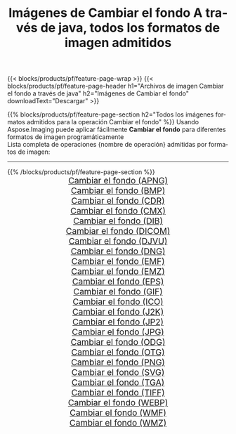 ﻿---
title: Imágenes de Cambiar el fondo A través de java, todos los formatos de imagen admitidos 
weight: 3920
url: /es/java/change-background 
lang: es
langdirlevel: 2
locales: zh-hans,ja,it,ru,de,es,fr,nl,id,lt,pl,pt,vi,tr,ko,zh-hant,ar,hi,th,sv,cs,uk,he
description: Usando Aspose.Imaging puede fácilmente Cambiar el fondo imágenes a través de java
---

{{< blocks/products/pf/feature-page-wrap >}}
{{< blocks/products/pf/feature-page-header h1="Archivos de imagen Cambiar el fondo a través de java" h2="Imágenes de Cambiar el fondo" downloadText="Descargar" >}}


{{% blocks/products/pf/feature-page-section  h2="Todos los imágenes formatos admitidos para la operación Cambiar el fondo" %}}
Usando Aspose.Imaging puede aplicar fácilmente **Cambiar el fondo** para diferentes formatos de imagen programáticamente
<br/>
Lista completa de operaciones {nombre de operación} admitidas por formatos de imagen:
<hr/>
{{% /blocks/products/pf/feature-page-section %}}
<div class="container-fluid productfamilypage bg-gray">
    <div class="convertypes bg-gray agp-content section">
        <div class="container">
		<div class="row other-converters" style="gap: 10px;font-size: 19px;text-align:center;">
		    <div class='col-md-2 other-converter remove-lp remove-rp'><a href="/imaging/es/java/change-background/apng" style="padding:15px;">Cambiar el fondo (APNG)</a></div><div class='col-md-2 other-converter remove-lp remove-rp'><a href="/imaging/es/java/change-background/bmp" style="padding:15px;">Cambiar el fondo (BMP)</a></div><div class='col-md-2 other-converter remove-lp remove-rp'><a href="/imaging/es/java/change-background/cdr" style="padding:15px;">Cambiar el fondo (CDR)</a></div><div class='col-md-2 other-converter remove-lp remove-rp'><a href="/imaging/es/java/change-background/cmx" style="padding:15px;">Cambiar el fondo (CMX)</a></div><div class='col-md-2 other-converter remove-lp remove-rp'><a href="/imaging/es/java/change-background/dib" style="padding:15px;">Cambiar el fondo (DIB)</a></div><div class='col-md-2 other-converter remove-lp remove-rp'><a href="/imaging/es/java/change-background/dicom" style="padding:15px;">Cambiar el fondo (DICOM)</a></div><div class='col-md-2 other-converter remove-lp remove-rp'><a href="/imaging/es/java/change-background/djvu" style="padding:15px;">Cambiar el fondo (DJVU)</a></div><div class='col-md-2 other-converter remove-lp remove-rp'><a href="/imaging/es/java/change-background/dng" style="padding:15px;">Cambiar el fondo (DNG)</a></div><div class='col-md-2 other-converter remove-lp remove-rp'><a href="/imaging/es/java/change-background/emf" style="padding:15px;">Cambiar el fondo (EMF)</a></div><div class='col-md-2 other-converter remove-lp remove-rp'><a href="/imaging/es/java/change-background/emz" style="padding:15px;">Cambiar el fondo (EMZ)</a></div><div class='col-md-2 other-converter remove-lp remove-rp'><a href="/imaging/es/java/change-background/eps" style="padding:15px;">Cambiar el fondo (EPS)</a></div><div class='col-md-2 other-converter remove-lp remove-rp'><a href="/imaging/es/java/change-background/gif" style="padding:15px;">Cambiar el fondo (GIF)</a></div><div class='col-md-2 other-converter remove-lp remove-rp'><a href="/imaging/es/java/change-background/ico" style="padding:15px;">Cambiar el fondo (ICO)</a></div><div class='col-md-2 other-converter remove-lp remove-rp'><a href="/imaging/es/java/change-background/j2k" style="padding:15px;">Cambiar el fondo (J2K)</a></div><div class='col-md-2 other-converter remove-lp remove-rp'><a href="/imaging/es/java/change-background/jp2" style="padding:15px;">Cambiar el fondo (JP2)</a></div><div class='col-md-2 other-converter remove-lp remove-rp'><a href="/imaging/es/java/change-background/jpg" style="padding:15px;">Cambiar el fondo (JPG)</a></div><div class='col-md-2 other-converter remove-lp remove-rp'><a href="/imaging/es/java/change-background/odg" style="padding:15px;">Cambiar el fondo (ODG)</a></div><div class='col-md-2 other-converter remove-lp remove-rp'><a href="/imaging/es/java/change-background/otg" style="padding:15px;">Cambiar el fondo (OTG)</a></div><div class='col-md-2 other-converter remove-lp remove-rp'><a href="/imaging/es/java/change-background/png" style="padding:15px;">Cambiar el fondo (PNG)</a></div><div class='col-md-2 other-converter remove-lp remove-rp'><a href="/imaging/es/java/change-background/svg" style="padding:15px;">Cambiar el fondo (SVG)</a></div><div class='col-md-2 other-converter remove-lp remove-rp'><a href="/imaging/es/java/change-background/tga" style="padding:15px;">Cambiar el fondo (TGA)</a></div><div class='col-md-2 other-converter remove-lp remove-rp'><a href="/imaging/es/java/change-background/tiff" style="padding:15px;">Cambiar el fondo (TIFF)</a></div><div class='col-md-2 other-converter remove-lp remove-rp'><a href="/imaging/es/java/change-background/webp" style="padding:15px;">Cambiar el fondo (WEBP)</a></div><div class='col-md-2 other-converter remove-lp remove-rp'><a href="/imaging/es/java/change-background/wmf" style="padding:15px;">Cambiar el fondo (WMF)</a></div><div class='col-md-2 other-converter remove-lp remove-rp'><a href="/imaging/es/java/change-background/wmz" style="padding:15px;">Cambiar el fondo (WMZ)</a></div>
                </div>
        </div>
    </div>
</div>
<br/>
